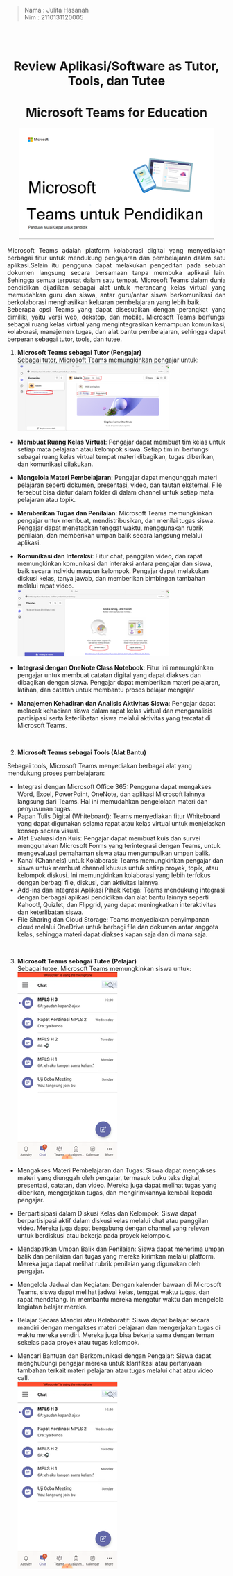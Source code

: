 > Nama : Julita Hasanah <br>
> Nim : 2110131120005

<br><br>

<h1 align="center"><b>Review Aplikasi/Software as Tutor, Tools, dan Tutee</b><br></h1>

<h1 align="center">Microsoft Teams for Education<br></h1>

<p align="center"><img width="450px" src="img/ms.teams.png"></p>

<p align="justify">Microsoft Teams adalah platform kolaborasi digital yang menyediakan berbagai fitur untuk mendukung pengajaran dan pembelajaran dalam satu aplikasi.Selain itu pengguna dapat melakukan pengeditan pada sebuah dokumen langsung secara bersamaan tanpa membuka aplikasi lain. Sehingga semua terpusat dalam satu tempat. Microsoft Teams dalam dunia pendidikan dijadikan sebagai alat untuk merancang kelas virtual yang memudahkan guru dan siswa, antar guru/antar siswa berkomunikasi dan berkolaborasi menghasilkan keluaran pembelajaran yang lebih baik.<br>
Beberapa opsi Teams yang dapat disesuaikan dengan perangkat yang dimiliki, yaitu versi web, dekstop, dan mobile. Microsoft Teams berfungsi sebagai ruang kelas virtual yang mengintegrasikan kemampuan komunikasi, kolaborasi, manajemen tugas, dan alat bantu pembelajaran, sehingga dapat berperan sebagai tutor, tools, dan tutee.</p>

1. **Microsoft Teams sebagai Tutor (Pengajar)** <br>
   Sebagai tutor, Microsoft Teams memungkinkan pengajar untuk: <br>
   <img width="350px" src="img/tutor1.png"> <br>

- **Membuat Ruang Kelas Virtual**: Pengajar dapat membuat tim kelas untuk setiap mata pelajaran atau kelompok siswa. Setiap tim ini berfungsi sebagai ruang kelas virtual tempat materi dibagikan, tugas diberikan, dan komunikasi dilakukan.
- **Mengelola Materi Pembelajaran**: Pengajar dapat mengunggah materi pelajaran seperti dokumen, presentasi, video, dan tautan eksternal. File tersebut bisa diatur dalam folder di dalam channel untuk setiap mata pelajaran atau topik.
- **Memberikan Tugas dan Penilaian**: Microsoft Teams memungkinkan pengajar untuk membuat, mendistribusikan, dan menilai tugas siswa. Pengajar dapat menetapkan tenggat waktu, menggunakan rubrik penilaian, dan memberikan umpan balik secara langsung melalui aplikasi.
- **Komunikasi dan Interaksi**: Fitur chat, panggilan video, dan rapat memungkinkan komunikasi dan interaksi antara pengajar dan siswa, baik secara individu maupun kelompok. Pengajar dapat melakukan diskusi kelas, tanya jawab, dan memberikan bimbingan tambahan melalui rapat video.
  <img width="350px" src="img/tutor2.png"> <br>

- **Integrasi dengan OneNote Class Notebook**: Fitur ini memungkinkan pengajar untuk membuat catatan digital yang dapat diakses dan dibagikan dengan siswa. Pengajar dapat memberikan materi pelajaran, latihan, dan catatan untuk membantu proses belajar mengajar
- **Manajemen Kehadiran dan Analisis Aktivitas Siswa**: Pengajar dapat melacak kehadiran siswa dalam rapat kelas virtual dan menganalisis partisipasi serta keterlibatan siswa melalui aktivitas yang tercatat di Microsoft Teams.

<br>

2. **Microsoft Teams sebagai Tools (Alat Bantu)** <br>

Sebagai tools, Microsoft Teams menyediakan berbagai alat yang mendukung proses pembelajaran:

- Integrasi dengan Microsoft Office 365: Pengguna dapat mengakses Word, Excel, PowerPoint, OneNote, dan aplikasi Microsoft lainnya langsung dari Teams. Hal ini memudahkan pengelolaan materi dan penyusunan tugas.
- Papan Tulis Digital (Whiteboard): Teams menyediakan fitur Whiteboard yang dapat digunakan selama rapat atau kelas virtual untuk menjelaskan konsep secara visual.
- Alat Evaluasi dan Kuis: Pengajar dapat membuat kuis dan survei menggunakan Microsoft Forms yang terintegrasi dengan Teams, untuk mengevaluasi pemahaman siswa atau mengumpulkan umpan balik.
- Kanal (Channels) untuk Kolaborasi: Teams memungkinkan pengajar dan siswa untuk membuat channel khusus untuk setiap proyek, topik, atau kelompok diskusi. Ini memungkinkan kolaborasi yang lebih terfokus dengan berbagi file, diskusi, dan aktivitas lainnya.
- Add-ins dan Integrasi Aplikasi Pihak Ketiga: Teams mendukung integrasi dengan berbagai aplikasi pendidikan dan alat bantu lainnya seperti Kahoot!, Quizlet, dan Flipgrid, yang dapat meningkatkan interaktivitas dan keterlibatan siswa.
- File Sharing dan Cloud Storage: Teams menyediakan penyimpanan cloud melalui OneDrive untuk berbagi file dan dokumen antar anggota kelas, sehingga materi dapat diakses kapan saja dan di mana saja.

<br>

3. **Microsoft Teams sebagai Tutee (Pelajar)** <br>
   Sebagai tutee, Microsoft Teams memungkinkan siswa untuk:  
   <img width="230px" src="img/tutee1.png"> <br>

- Mengakses Materi Pembelajaran dan Tugas: Siswa dapat mengakses materi yang diunggah oleh pengajar, termasuk buku teks digital, presentasi, catatan, dan video. Mereka juga dapat melihat tugas yang diberikan, mengerjakan tugas, dan mengirimkannya kembali kepada pengajar.
- Berpartisipasi dalam Diskusi Kelas dan Kelompok: Siswa dapat berpartisipasi aktif dalam diskusi kelas melalui chat atau panggilan video. Mereka juga dapat bergabung dengan channel yang relevan untuk berdiskusi atau bekerja pada proyek kelompok.
- Mendapatkan Umpan Balik dan Penilaian: Siswa dapat menerima umpan balik dan penilaian dari tugas yang mereka kirimkan melalui platform. Mereka juga dapat melihat rubrik penilaian yang digunakan oleh pengajar.
- Mengelola Jadwal dan Kegiatan: Dengan kalender bawaan di Microsoft Teams, siswa dapat melihat jadwal kelas, tenggat waktu tugas, dan rapat mendatang. Ini membantu mereka mengatur waktu dan mengelola kegiatan belajar mereka.
- Belajar Secara Mandiri atau Kolaboratif: Siswa dapat belajar secara mandiri dengan mengakses materi pelajaran dan mengerjakan tugas di waktu mereka sendiri. Mereka juga bisa bekerja sama dengan teman sekelas pada proyek atau tugas kelompok.

- Mencari Bantuan dan Berkomunikasi dengan Pengajar: Siswa dapat menghubungi pengajar mereka untuk klarifikasi atau pertanyaan tambahan terkait materi pelajaran atau tugas melalui chat atau video call.<br>
  <img width="230px" src="img/tutee1.png"> <br>
